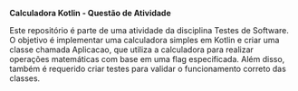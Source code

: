 **Calculadora Kotlin - Questão de Atividade**

Este repositório é parte de uma atividade da disciplina Testes de Software. O objetivo é implementar uma calculadora simples em Kotlin e criar uma classe chamada Aplicacao, que utiliza a calculadora para realizar operações matemáticas com base em uma flag especificada. Além disso, também é requerido criar testes para validar o funcionamento correto das classes.
